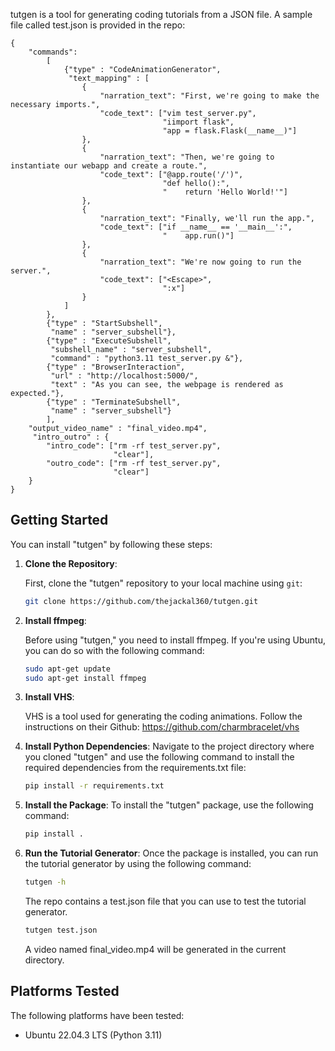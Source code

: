 tutgen is a tool for generating coding tutorials from a JSON file. A sample file called test.json is provided in the repo:

```
{
    "commands":
        [
            {"type" : "CodeAnimationGenerator",
             "text_mapping" : [
                {
                    "narration_text": "First, we're going to make the necessary imports.",
                    "code_text": ["vim test_server.py",
                                  "iimport flask",
                                  "app = flask.Flask(__name__)"]
                },
                {
                    "narration_text": "Then, we're going to instantiate our webapp and create a route.",
                    "code_text": ["@app.route('/')",
                                  "def hello():",
                                  "    return 'Hello World!'"]
                },
                {
                    "narration_text": "Finally, we'll run the app.",
                    "code_text": ["if __name__ == '__main__':",
                                  "    app.run()"]
                },
                {
                    "narration_text": "We're now going to run the server.",
                    "code_text": ["<Escape>",
                                  ":x"]
                }
            ]
        },
        {"type" : "StartSubshell",
         "name" : "server_subshell"},
        {"type" : "ExecuteSubshell",
         "subshell_name" : "server_subshell",
         "command" : "python3.11 test_server.py &"},
        {"type" : "BrowserInteraction",
         "url" : "http://localhost:5000/",
         "text" : "As you can see, the webpage is rendered as expected."},
        {"type" : "TerminateSubshell",
         "name" : "server_subshell"}
        ],
    "output_video_name" : "final_video.mp4",
     "intro_outro" : {
        "intro_code": ["rm -rf test_server.py",
                       "clear"],
        "outro_code": ["rm -rf test_server.py",
                       "clear"]
    }
}
```

## Getting Started

You can install "tutgen" by following these steps:

1. **Clone the Repository**:

   First, clone the "tutgen" repository to your local machine using `git`:

   ```bash
   git clone https://github.com/thejackal360/tutgen.git
   ```

2. **Install ffmpeg**:

    Before using "tutgen," you need to install ffmpeg. If you're using Ubuntu, you can do so with the following command:
    ```bash
    sudo apt-get update
    sudo apt-get install ffmpeg
    ```

3. **Install VHS**:

    VHS is a tool used for generating the coding animations. Follow the instructions on their Github: https://github.com/charmbracelet/vhs

4. **Install Python Dependencies**:
    Navigate to the project directory where you cloned "tutgen" and use the following command to install the required dependencies from the requirements.txt file:

    ```bash
    pip install -r requirements.txt
    ```

5. **Install the Package**:
    To install the "tutgen" package, use the following command:
    ```bash
    pip install .
    ```

6. **Run the Tutorial Generator**:
    Once the package is installed, you can run the tutorial generator by using the following command:
    ```bash
    tutgen -h
    ```

    The repo contains a test.json file that you can use to test the tutorial generator.
    ```bash
    tutgen test.json
    ```

    A video named final_video.mp4 will be generated in the current directory.

## Platforms Tested

The following platforms have been tested:

- Ubuntu 22.04.3 LTS (Python 3.11)